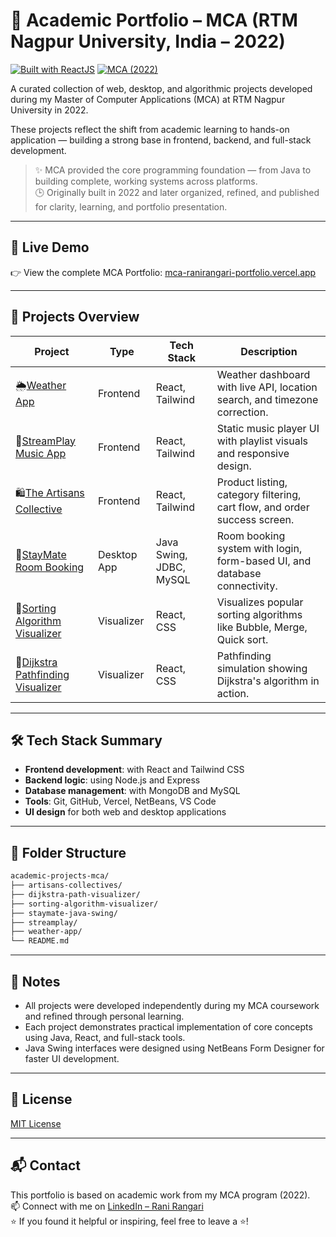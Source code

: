 # 💼 Academic Portfolio – MCA (RTM Nagpur University, India – 2022)  
[![Built with ReactJS](https://img.shields.io/badge/Built_with-ReactJS-61DAFB?logo=react&logoColor=white)](https://reactjs.org/)
[![MCA (2022)](https://img.shields.io/badge/MCA_(2022)-RTM_Nagpur_University,_India-blue)](https://www.nagpuruniversity.ac.in/)


A curated collection of web, desktop, and algorithmic projects developed during my Master of Computer Applications (MCA) at RTM Nagpur University in 2022.  

These projects reflect the shift from academic learning to hands-on application — building a strong base in frontend, backend, and full-stack development.  

> ✨ MCA provided the core programming foundation — from Java to building complete, working systems across platforms.  
> 🕒 Originally built in 2022 and later organized, refined, and published for clarity, learning, and portfolio presentation.  

---

## 🚀 Live Demo

👉 View the complete MCA Portfolio: [mca-ranirangari-portfolio.vercel.app](https://mca-ranirangari-portfolio.vercel.app/)

---

## 📁 Projects Overview

| Project | Type | Tech Stack | Description |
|--------|------|------------|-------------|
| 🌦️[Weather App](./weather-app/) | Frontend | React, Tailwind | Weather dashboard with live API, location search, and timezone correction. |
| 🎵[StreamPlay Music App](./streamplay) | Frontend | React, Tailwind | Static music player UI with playlist visuals and responsive design. |
| 🛍️[The Artisans Collective](./artisans-collectives) | Frontend | React, Tailwind | Product listing, category filtering, cart flow, and order success screen.|
| 🏨[StayMate Room Booking](./staymate-java-swing) | Desktop App | Java Swing, JDBC, MySQL | Room booking system with login, form-based UI, and database connectivity. |
| 🔢[Sorting Algorithm Visualizer](./sorting-algorithm-visualizer) | Visualizer | React, CSS | Visualizes popular sorting algorithms like Bubble, Merge, Quick sort. |
| 🧭[Dijkstra Pathfinding Visualizer](./dijkstra-path-visualizer) | Visualizer | React, CSS | Pathfinding simulation showing Dijkstra's algorithm in action. |


---

## 🛠️ Tech Stack Summary

- **Frontend development**: with React and Tailwind CSS
- **Backend logic**: using Node.js and Express
- **Database management**: with MongoDB and MySQL
- **Tools**: Git, GitHub, Vercel, NetBeans, VS Code
- **UI design** for both web and desktop applications

---

## 📁 Folder Structure

```bash
academic-projects-mca/
├── artisans-collectives/
├── dijkstra-path-visualizer/
├── sorting-algorithm-visualizer/
├── staymate-java-swing/
├── streamplay/
├── weather-app/
└── README.md
```

---

## 📌 Notes

- All projects were developed independently during my MCA coursework and refined through personal learning.
- Each project demonstrates practical implementation of core concepts using Java, React, and full-stack tools.
- Java Swing interfaces were designed using NetBeans Form Designer for faster UI development.

---

## 📜 License

[MIT License](LICENSE)

---

## 📬 Contact

This portfolio is based on academic work from my MCA program (2022).  
📫 Connect with me on [LinkedIn – Rani Rangari](https://www.linkedin.com/in/rani-rangari/)  
⭐ If you found it helpful or inspiring, feel free to leave a ⭐!
